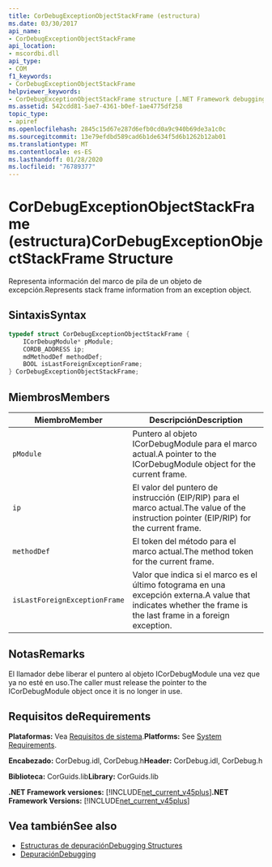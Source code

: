 ```yaml
---
title: CorDebugExceptionObjectStackFrame (estructura)
ms.date: 03/30/2017
api_name:
- CorDebugExceptionObjectStackFrame
api_location:
- mscordbi.dll
api_type:
- COM
f1_keywords:
- CorDebugExceptionObjectStackFrame
helpviewer_keywords:
- CorDebugExceptionObjectStackFrame structure [.NET Framework debugging]
ms.assetid: 542cdd81-5ae7-4361-b0ef-1ae4775df258
topic_type:
- apiref
ms.openlocfilehash: 2845c15d67e287d6efb0cd0a9c940b69de3a1c0c
ms.sourcegitcommit: 13e79efdbd589cad6b1de634f5d6b1262b12ab01
ms.translationtype: MT
ms.contentlocale: es-ES
ms.lasthandoff: 01/28/2020
ms.locfileid: "76789377"
---
```

# <a name="cordebugexceptionobjectstackframe-structure"></a><span data-ttu-id="e08b2-102">CorDebugExceptionObjectStackFrame (estructura)</span><span class="sxs-lookup"><span data-stu-id="e08b2-102">CorDebugExceptionObjectStackFrame Structure</span></span>
<span data-ttu-id="e08b2-103">Representa información del marco de pila de un objeto de excepción.</span><span class="sxs-lookup"><span data-stu-id="e08b2-103">Represents stack frame information from an exception object.</span></span>  
  
## <a name="syntax"></a><span data-ttu-id="e08b2-104">Sintaxis</span><span class="sxs-lookup"><span data-stu-id="e08b2-104">Syntax</span></span>  
  
```cpp  
typedef struct CorDebugExceptionObjectStackFrame {  
    ICorDebugModule* pModule;  
    CORDB_ADDRESS ip;  
    mdMethodDef methodDef;  
    BOOL isLastForeignExceptionFrame;  
} CorDebugExceptionObjectStackFrame;  
```  
  
## <a name="members"></a><span data-ttu-id="e08b2-105">Miembros</span><span class="sxs-lookup"><span data-stu-id="e08b2-105">Members</span></span>  
  
|<span data-ttu-id="e08b2-106">Miembro</span><span class="sxs-lookup"><span data-stu-id="e08b2-106">Member</span></span>|<span data-ttu-id="e08b2-107">Descripción</span><span class="sxs-lookup"><span data-stu-id="e08b2-107">Description</span></span>|  
|------------|-----------------|  
|`pModule`|<span data-ttu-id="e08b2-108">Puntero al objeto ICorDebugModule para el marco actual.</span><span class="sxs-lookup"><span data-stu-id="e08b2-108">A pointer to the ICorDebugModule object for the current frame.</span></span>|  
|`ip`|<span data-ttu-id="e08b2-109">El valor del puntero de instrucción (EIP/RIP) para el marco actual.</span><span class="sxs-lookup"><span data-stu-id="e08b2-109">The value of the instruction pointer (EIP/RIP) for the current frame.</span></span>|  
|`methodDef`|<span data-ttu-id="e08b2-110">El token del método para el marco actual.</span><span class="sxs-lookup"><span data-stu-id="e08b2-110">The method token for the current frame.</span></span>|  
|`isLastForeignExceptionFrame`|<span data-ttu-id="e08b2-111">Valor que indica si el marco es el último fotograma en una excepción externa.</span><span class="sxs-lookup"><span data-stu-id="e08b2-111">A value that indicates whether the frame is the last frame in a foreign exception.</span></span>|  
  
## <a name="remarks"></a><span data-ttu-id="e08b2-112">Notas</span><span class="sxs-lookup"><span data-stu-id="e08b2-112">Remarks</span></span>  
 <span data-ttu-id="e08b2-113">El llamador debe liberar el puntero al objeto ICorDebugModule una vez que ya no esté en uso.</span><span class="sxs-lookup"><span data-stu-id="e08b2-113">The caller must release the pointer to the ICorDebugModule object once it is no longer in use.</span></span>  
  
## <a name="requirements"></a><span data-ttu-id="e08b2-114">Requisitos de</span><span class="sxs-lookup"><span data-stu-id="e08b2-114">Requirements</span></span>  
 <span data-ttu-id="e08b2-115">**Plataformas:** Vea [Requisitos de sistema](../../../../docs/framework/get-started/system-requirements.md).</span><span class="sxs-lookup"><span data-stu-id="e08b2-115">**Platforms:** See [System Requirements](../../../../docs/framework/get-started/system-requirements.md).</span></span>  
  
 <span data-ttu-id="e08b2-116">**Encabezado:** CorDebug.idl, CorDebug.h</span><span class="sxs-lookup"><span data-stu-id="e08b2-116">**Header:** CorDebug.idl, CorDebug.h</span></span>  
  
 <span data-ttu-id="e08b2-117">**Biblioteca:** CorGuids.lib</span><span class="sxs-lookup"><span data-stu-id="e08b2-117">**Library:** CorGuids.lib</span></span>  
  
 <span data-ttu-id="e08b2-118">**.NET Framework versiones:** [!INCLUDE[net_current_v45plus](../../../../includes/net-current-v45plus-md.md)]</span><span class="sxs-lookup"><span data-stu-id="e08b2-118">**.NET Framework Versions:** [!INCLUDE[net_current_v45plus](../../../../includes/net-current-v45plus-md.md)]</span></span>  
  
## <a name="see-also"></a><span data-ttu-id="e08b2-119">Vea también</span><span class="sxs-lookup"><span data-stu-id="e08b2-119">See also</span></span>

- [<span data-ttu-id="e08b2-120">Estructuras de depuración</span><span class="sxs-lookup"><span data-stu-id="e08b2-120">Debugging Structures</span></span>](debugging-structures.md)
- [<span data-ttu-id="e08b2-121">Depuración</span><span class="sxs-lookup"><span data-stu-id="e08b2-121">Debugging</span></span>](index.md)
